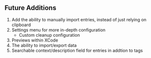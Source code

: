 ## Future Additions
1. Add the ability to manually import entries, instead of just relying on clipboard
2. Settings menu for more in-depth configuration
    - Custom cleanup configuration
3. Previews within XCode
4. The ability to import/export data
5. Searchable context/description field for entries in addtion to tags
